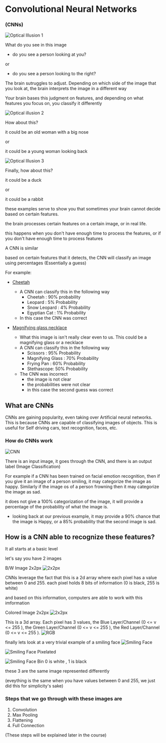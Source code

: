 # Convolutional Neural Networks

### (CNNs)

![Optical Illusion 1](./3.18.1.jpeg)

What do you see in this image

- do you see a person looking at you?

or

- do you see a person looking to the right?

The brain sutruggles to adjust. Depending on which side of the image that you look at, the brain interprets the image in a different way

Your brain bases this judgment on features, and depending on what features you focus on, you classify it differently

![Optical illusion 2](./3.18.2.png)

How about this?

it could be an old woman with a big nose

or

it could be a young woman looking back

![Optical Illusion 3](./3.18.3.avif)

Finally, how about this?

it could be a duck

or

it could be a rabbit

these examples serve to show you that sometimes your brain cannot decide based on certain features.

the brain processes certain features on a certain image, or in real life.

this happens when you don't have enough time to process the features, or if you don't have enough time to process features

A CNN is similar

based on certain features that it detects, the CNN will classify an image using percentages
(Essentially a guess)

For example:

- [Cheetah](./3.18.4.jpg)

  - A CNN can classify this in the following way
    - Cheetah : 90% probability
    - Leopard : 5% Probability
    - Snow Leopard : 4% Probability
    - Egyptian Cat : 1% Probability
  - In this case the CNN was correct

- [Magnifying glass necklace](./3.18.5.jpg)
  - What this image is isn't really clear even to us. This could be a magnifying glass or a necklace
  - A CNN can classify this in the following way
    - Scissors : 95% Probability
    - Magnifying Glass : 70% Probability
    - Frying Pan : 60% Probability
    - Stethascope: 50% Probability
  - The CNN was incorrect
    - the image is not clear
    - the probabilities were not clear
    - in this case the second guess was correct

## What are CNNs

CNNs are gaining popularity, even taking over Artificial neural networks. This is because CNNs are capable of classifying images of objects. This is useful for Self driving cars, text recognition, faces, etc.

### How do CNNs work

![CNN](./3.18.6.png)

There is an input image, it goes through the CNN, and there is an output label (Image Classification)

For example if a CNN has been trained on facial emotion recognition, then if you give it an image of a person smiling, it may categorize the image as happy. Similarly if the image os of a person frowning then it may categorize the image as sad.

it does not give a 100% categorization of the image, it will provide a percentage of the probability of what the image is.

- looking back at our previous example, it may provide a 90% chance that the image is Happy, or a 85% probability that the second image is sad.

## How is a CNN able to recognize these features?

It all starts at a basic level

let's say you have 2 images

B/W Image 2x2px
![2x2px](./3.18.7.png)

CNNs leverage the fact that this is a 2d array where each pixel has a value between 0 and 255. each pixel holds 8 bits of information (0 is black, 255 is white)

and based on this information, computers are able to work with this imformation

Colored Image 2x2px
![2x2px](./3.18.7.png)

This is a 3d array. Each pixel has 3 values, the Blue Layer/Channel (0 <= v <= 255 ), the Green Layer/Channel (0 <= v <= 255 ), the Red Layer/Channel (0 <= v <= 255 ).
![RGB](./3.18.8.png)

finally lets look at a very trivial example of a smiling face
![Smiling Face](./3.18.9.png)

![Smiling Face Pixelated](./3.18.10.png)

![Smiling Face Bin](./3.18.11.png)
0 is white
, 1 is black

these 3 are the same image represented differently

(eveything is the same when you have values between 0 and 255, we just did this for simplicity's sake)

### Steps that we go through with these images are

1. Convolution
2. Max Pooling
3. Flattening
4. Full Connection

(These steps will be explained later in the course)

